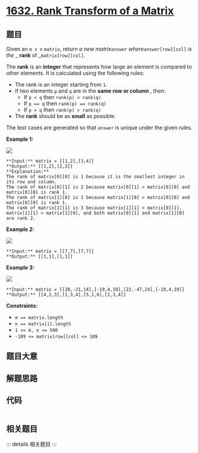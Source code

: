 # [1632. Rank Transform of a Matrix](https://leetcode.com/problems/rank-transform-of-a-matrix)

## 题目

Given an `m x n` `matrix`, return _a new matrix_`answer`
_where_`answer[row][col]` _is the_ _ **rank** of _`matrix[row][col]`.

The **rank** is an **integer** that represents how large an element is
compared to other elements. It is calculated using the following rules:

  * The rank is an integer starting from `1`.
  * If two elements `p` and `q` are in the **same row or column** , then: 
    * If `p < q` then `rank(p) < rank(q)`
    * If `p == q` then `rank(p) == rank(q)`
    * If `p > q` then `rank(p) > rank(q)`
  * The **rank** should be as **small** as possible.

The test cases are generated so that `answer` is unique under the given rules.



**Example 1:**

![](https://assets.leetcode.com/uploads/2020/10/18/rank1.jpg)

    
    
    **Input:** matrix = [[1,2],[3,4]]
    **Output:** [[1,2],[2,3]]
    **Explanation:**
    The rank of matrix[0][0] is 1 because it is the smallest integer in its row and column.
    The rank of matrix[0][1] is 2 because matrix[0][1] > matrix[0][0] and matrix[0][0] is rank 1.
    The rank of matrix[1][0] is 2 because matrix[1][0] > matrix[0][0] and matrix[0][0] is rank 1.
    The rank of matrix[1][1] is 3 because matrix[1][1] > matrix[0][1], matrix[1][1] > matrix[1][0], and both matrix[0][1] and matrix[1][0] are rank 2.
    

**Example 2:**

![](https://assets.leetcode.com/uploads/2020/10/18/rank2.jpg)

    
    
    **Input:** matrix = [[7,7],[7,7]]
    **Output:** [[1,1],[1,1]]
    

**Example 3:**

![](https://assets.leetcode.com/uploads/2020/10/18/rank3.jpg)

    
    
    **Input:** matrix = [[20,-21,14],[-19,4,19],[22,-47,24],[-19,4,19]]
    **Output:** [[4,2,3],[1,3,4],[5,1,6],[1,3,4]]
    



**Constraints:**

  * `m == matrix.length`
  * `n == matrix[i].length`
  * `1 <= m, n <= 500`
  * `-109 <= matrix[row][col] <= 109`


## 题目大意

## 解题思路

## 代码

```javascript

```

## 相关题目

::: details 相关题目
:::
